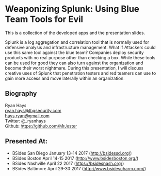 # Weaponizing Splunk: Using Blue Team Tools for Evil

This is a collection of the developed apps and the presentation slides.

Splunk is a log aggregation and correlation tool that is normally used for
defensive analysis and infrastructure management. What if Attackers could use
this same tool against the blue team? Companies deploy security products with no
real purpose other than checking a box. While these tools can be used for good
they can also turn against the organization and become their worst nightmare.
During this presentation, I will discuss creative uses of Splunk that
penetration testers and red teamers can use to gain more access and move
laterally within an organization.

## Biography
Ryan Hays<br>
ryan.hays@tbgsecurity.com<br>
hays.ryan@gmail.com<br>
Twitter: @_ryanhays<br>
Github: https://github.com/MrJester<br>


## Presented At:
- BSides San Diego January 13-14 2017 (http://bsidessd.org/)
- BSides Boston April 14-15 2017 (http://www.bsidesboston.org/)
- BSides Nashville April 22 2017 (https://bsidesnash.org/)
- BSides Baltimore April 29-30 2017 (http://www.bsidescharm.com/)
